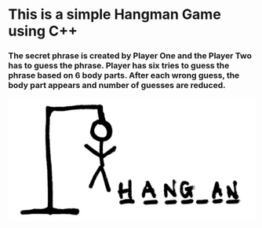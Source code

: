 # This is a simple Hangman Game using C++   


### The secret phrase is created by Player One and the Player Two has to guess the phrase. Player has six tries to guess the phrase based on 6 body parts. After each wrong guess, the body part appears and number of guesses are reduced.

![alt text](https://github.com/akhomochkina/HangmanGame/blob/master/dominatehangman-1600.jpg)
